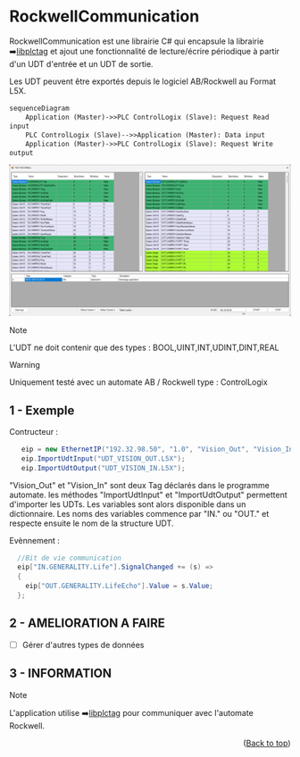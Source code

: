 <a id="readme-top"></a>

# RockwellCommunication

RockwellCommunication est une librairie C# qui encapsule la librairie ➡️[libplctag](https://github.com/libplctag/libplctag) et ajout une fonctionnalité de lecture/écrire périodique à partir d'un UDT d'entrée et un UDT de sortie. 



Les UDT peuvent être exportés depuis le logiciel AB/Rockwell au Format L5X. 

```mermaid
sequenceDiagram
    Application (Master)->>PLC ControlLogix (Slave): Request Read input
    PLC ControlLogix (Slave)-->>Application (Master): Data input
    Application (Master)->>PLC ControlLogix (Slave): Request Write output
```
<!-- APP -->
<div align="center">
  <a href="https://github.com/tonycab/BarCodeToPlc">
    <img src="Images/Capture1.png" alt="Logo" width="800" >
  </a>
</div>

> [!NOTE]
> L'UDT ne doit contenir que des types : BOOL,UINT,INT,UDINT,DINT,REAL

> [!WARNING]
> Uniquement testé avec un automate AB / Rockwell type : ControlLogix

## 1 - Exemple

Contructeur :
  ```C#
     eip = new EthernetIP("192.32.98.50", "1.0", "Vision_Out", "Vision_In");
     eip.ImportUdtInput("UDT_VISION_OUT.L5X");
     eip.ImportUdtOutput("UDT_VISION_IN.L5X");
```

"Vision_Out" et "Vision_In" sont deux Tag déclarés dans le programme automate. les méthodes "ImportUdtInput" et "ImportUdtOutput" permettent d'importer les UDTs.
Les variables sont alors disponible dans un dictionnaire. Les noms des variables commence par "IN." ou "OUT." et respecte ensuite le nom de la structure UDT.

Evènnement :
 ```C#
   //Bit de vie communication
   eip["IN.GENERALITY.Life"].SignalChanged += (s) =>
   {
     eip["OUT.GENERALITY.LifeEcho"].Value = s.Value;
   };
```

## 2 - AMELIORATION A FAIRE

- [ ] Gérer d'autres types de données

## 3 - INFORMATION
> [!NOTE]
> L'application utilise ➡️[libplctag](https://github.com/libplctag/libplctag) pour communiquer avec l'automate Rockwell.

<p align="right">(<a href="#readme-top">Back to top</a>)</p>
